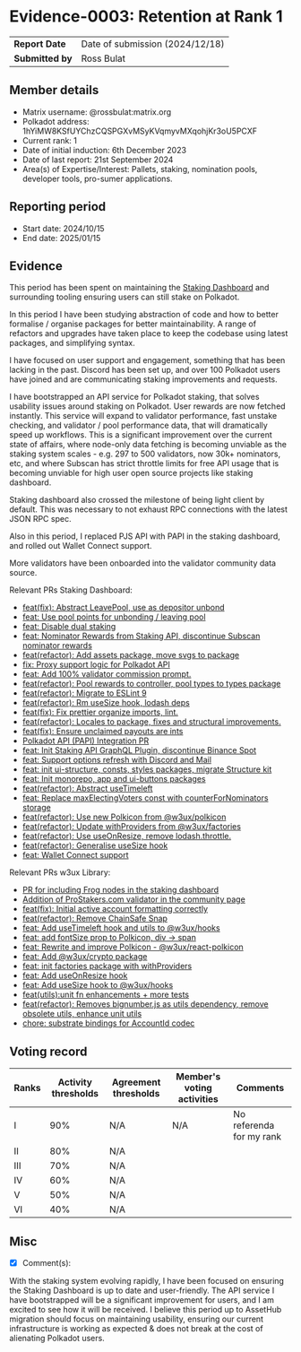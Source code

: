 # Evidence-0003: Retention at Rank 1

|                 |                                                                                             |
| --------------- | ------------------------------------------------------------------------------------------- |
| **Report Date** | Date of submission (2024/12/18)                                                             |
| **Submitted by**| Ross Bulat                                                                        |


## Member details

- Matrix username: @rossbulat:matrix.org
- Polkadot address: 1hYiMW8KSfUYChzCQSPGXvMSyKVqmyvMXqohjKr3oU5PCXF
- Current rank: 1
- Date of initial induction: 6th December 2023
- Date of last report: 21st September 2024
- Area(s) of Expertise/Interest: Pallets, staking, nomination pools, developer tools, pro-sumer applications.


## Reporting period

- Start date: 2024/10/15
- End date: 2025/01/15


## Evidence
This period has been spent on maintaining the [Staking Dashboard](http://staking.polkadot.cloud) and surrounding tooling ensuring users can still stake on Polkadot.

In this period I have been studying abstraction of code and how to better formalise / organise packages for better maintainability. A range of refactors and upgrades have taken place to keep the codebase using latest packages, and simplifying syntax.

I have focused on user support and engagement, something that has been lacking in the past. Discord has been set up, and over 100 Polkadot users have joined and are communicating staking improvements and requests.

I have  bootstrapped an API service for Polkadot staking, that solves usability issues around staking on Polkadot. User rewards are now fetched instantly. This service will expand to validator performance, fast unstake checking, and validator / pool performance data, that will dramatically speed up workflows. This is a significant improvement over the current state of affairs, where node-only data fetching is becoming unviable as the staking system scales - e.g. 297 to 500 validators, now 30k+ nominators, etc, and where Subscan has strict throttle limits for free API usage that is becoming unviable for high user open source projects like staking dashboard.

Staking dashboard also crossed the milestone of being light client by default. This was necessary to not exhaust RPC connections with the latest JSON RPC spec.

Also in this period, I replaced PJS API with PAPI in the staking dashboard, and rolled out Wallet Connect support. 

More validators have been onboarded into the validator community data source.

Relevant PRs Staking Dashboard:
- [feat(fix): Abstract LeavePool, use as depositor unbond](https://github.com/polkadot-cloud/polkadot-staking-dashboard/pull/2370) 
- [feat: Use pool points for unbonding / leaving pool](https://github.com/polkadot-cloud/polkadot-staking-dashboard/pull/2369) 
- [feat: Disable dual staking](https://github.com/polkadot-cloud/polkadot-staking-dashboard/pull/2368) 
- [feat: Nominator Rewards from Staking API, discontinue Subscan nominator rewards](https://github.com/polkadot-cloud/polkadot-staking-dashboard/pull/2365) 
- [feat(refactor): Add assets package, move svgs to package](https://github.com/polkadot-cloud/polkadot-staking-dashboard/pull/2361) 
- [fix: Proxy support logic for Polkadot API](https://github.com/polkadot-cloud/polkadot-staking-dashboard/pull/2359) 
- [feat: Add 100% validator commission prompt.](https://github.com/polkadot-cloud/polkadot-staking-dashboard/pull/2358) 
- [feat(refactor): Pool rewards to controller, pool types to types package](https://github.com/polkadot-cloud/polkadot-staking-dashboard/pull/2344) 
- [feat(refactor): Migrate to ESLint 9](https://github.com/polkadot-cloud/polkadot-staking-dashboard/pull/2342) 
- [feat(refactor): Rm useSize hook, lodash deps](https://github.com/polkadot-cloud/polkadot-staking-dashboard/pull/2341) 
- [feat(fix): Fix prettier organize imports, lint.](https://github.com/polkadot-cloud/polkadot-staking-dashboard/pull/2340) 
- [feat(refactor): Locales to package, fixes and structural improvements.](https://github.com/polkadot-cloud/polkadot-staking-dashboard/pull/2338) 
- [feat(fix): Ensure unclaimed payouts are ints](https://github.com/polkadot-cloud/polkadot-staking-dashboard/pull/2336) 
- [Polkadot API (PAPI) Integration PR](https://github.com/polkadot-cloud/polkadot-staking-dashboard/pull/2335) 
- [feat: Init Staking API GraphQL Plugin, discontinue Binance Spot](https://github.com/polkadot-cloud/polkadot-staking-dashboard/pull/2332) 
- [feat: Support options refresh with Discord and Mail](https://github.com/polkadot-cloud/polkadot-staking-dashboard/pull/2331) 
- [feat: init ui-structure, consts, styles packages, migrate Structure kit](https://github.com/polkadot-cloud/polkadot-staking-dashboard/pull/2330) 
- [feat: Init monorepo, app and ui-buttons packages](https://github.com/polkadot-cloud/polkadot-staking-dashboard/pull/2327) 
- [feat(refactor): Abstract useTimeleft](https://github.com/polkadot-cloud/polkadot-staking-dashboard/pull/2321) 
- [feat: Replace maxElectingVoters const with counterForNominators storage](https://github.com/polkadot-cloud/polkadot-staking-dashboard/pull/2319) 
- [feat(refactor): Use new Polkicon from @w3ux/polkicon](https://github.com/polkadot-cloud/polkadot-staking-dashboard/pull/2315) 
- [feat(refactor): Update withProviders from @w3ux/factories](https://github.com/polkadot-cloud/polkadot-staking-dashboard/pull/2314) 
- [feat(refactor): Use useOnResize, remove lodash.throttle.](https://github.com/polkadot-cloud/polkadot-staking-dashboard/pull/2313) 
- [feat(refactor): Generalise useSize hook](https://github.com/polkadot-cloud/polkadot-staking-dashboard/pull/2312) 
- [feat: Wallet Connect support](https://github.com/polkadot-cloud/polkadot-staking-dashboard/pull/2276) 

Relevant PRs w3ux Library:
- [PR for including Frog nodes in the staking dashboard](https://github.com/w3ux/w3ux-library/pull/148) 
- [Addition of ProStakers.com validator in the community page](https://github.com/w3ux/w3ux-library/pull/147) 
- [feat(fix): Initial active account formatting correctly](https://github.com/w3ux/w3ux-library/pull/146) 
- [feat(refactor): Remove ChainSafe Snap](https://github.com/w3ux/w3ux-library/pull/145) 
- [feat: Add useTimeleft hook and utils to @w3ux/hooks](https://github.com/w3ux/w3ux-library/pull/143) 
- [feat: add fontSize prop to Polkicon, div -> span](https://github.com/w3ux/w3ux-library/pull/141) 
- [feat: Rewrite and improve Polkicon - @w3ux/react-polkicon](https://github.com/w3ux/w3ux-library/pull/139) 
- [feat: Add @w3ux/crypto package](https://github.com/w3ux/w3ux-library/pull/138) 
- [feat: init factories package with withProviders](https://github.com/w3ux/w3ux-library/pull/137) 
- [feat: Add useOnResize hook](https://github.com/w3ux/w3ux-library/pull/136) 
- [feat: Add useSize hook to @w3ux/hooks](https://github.com/w3ux/w3ux-library/pull/134) 
- [feat(utils):unit fn enhancements + more tests](https://github.com/w3ux/w3ux-library/pull/133) 
- [feat(refactor): Removes bignumber.js as utils dependency, remove obsolete utils, enhance unit utils](https://github.com/w3ux/w3ux-library/pull/130) 
- [chore: substrate bindings for AccountId codec](https://github.com/w3ux/w3ux-library/pull/129) 


## Voting record

|  Ranks | Activity thresholds | Agreement thresholds | Member's voting activities | Comments |
|---|---|---|---|---|
|I  |90%   |N/A   | N/A  | No referenda for my rank |
|II |80%   |N/A   |   |  |
|III|70%   |N/A   |   |  |
|IV |60%   |N/A   |   |  |
|V  |50%   |N/A   |   |  |
|VI |40%   |N/A   |   |  |

## Misc

- [x] Comment(s): 

With the staking system evolving rapidly, I have been focused on ensuring the Staking Dashboard is up to date and user-friendly. The API service I have bootstrapped will be a significant improvement for users, and I am excited to see how it will be received. I believe this period up to AssetHub migration should focus on maintaining usability, ensuring our current infrastructure is working as expected & does not break at the cost of alienating Polkadot users.